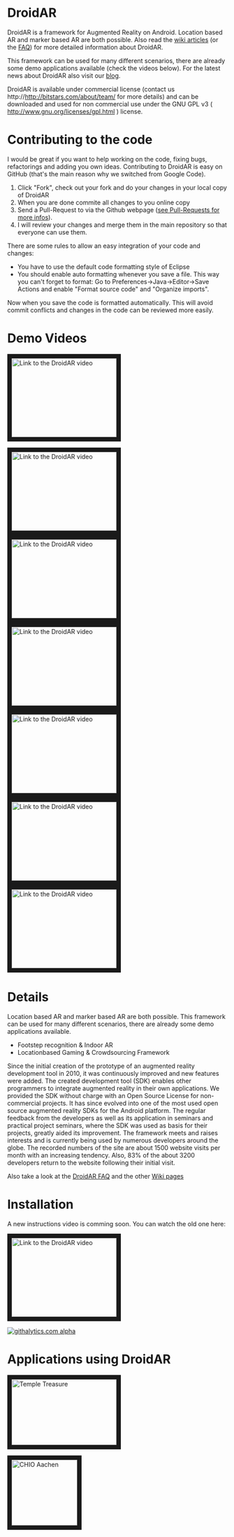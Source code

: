 DroidAR
=======

DroidAR is a framework for Augmented Reality on Android. Location based AR and marker based AR are both possible.
Also read the [wiki articles](https://github.com/bitstars/droidar/wiki/_pages) (or the [FAQ](https://github.com/bitstars/droidar/wiki/FAQ)) for more detailed information about DroidAR.

This framework can be used for many different scenarios, there are already some demo applications available (check the videos below).
For the latest news about DroidAR also visit our [blog](http://droidar.blogspot.com/).

DroidAR is available under commercial license (contact us http://http://bitstars.com/about/team/ for more details) and can be downloaded and used for non commercial use under the GNU GPL v3 ( http://www.gnu.org/licenses/gpl.html ) license.

Contributing to the code
=======
I would be great if you want to help working on the code, fixing bugs, refactorings and adding you own ideas. Contributing to DroidAR is easy on GitHub (that's the main reason why we switched from Google Code). 

1. Click "Fork", check out your fork and do your changes in your local copy of DroidAR 
2. When you are done commite all changes to you online copy 
3. Send a Pull-Request to via the Github webpage ([see Pull-Requests for more infos](https://help.github.com/articles/using-pull-requests)). 
4. I will review your changes and merge them in the main repository so that everyone can use them.

There are some rules to allow an easy integration of your code and changes:

- You have to use the default code formatting style of Eclipse
- You should enable auto formatting whenever you save a file. This way you can't forget to format: Go to Preferences->Java->Editor->Save Actions and enable "Format source code" and "Organize imports". 

Now when you save the code is formatted automatically. This will avoid commit conflicts and changes in the code can be reviewed more easily. 


Demo Videos
=======

<a href="http://www.youtube.com/watch?feature=player_embedded&v=v2zyj9hPiDo
" target="_blank"><img src="http://img.youtube.com/vi/v2zyj9hPiDo/0.jpg" 
alt="Link to the DroidAR video" width="240" height="180" border="10" /></a>

<a href="http://www.youtube.com/watch?feature=player_embedded&v=8GtVcQN0CpY
" target="_blank"><img src="http://img.youtube.com/vi/8GtVcQN0CpY/0.jpg" 
alt="Link to the DroidAR video" width="240" height="180" border="10" /></a>
<a href="http://www.youtube.com/watch?feature=player_embedded&v=brlNkKmw8IY
" target="_blank"><img src="http://img.youtube.com/vi/brlNkKmw8IY/0.jpg" 
alt="Link to the DroidAR video" width="240" height="180" border="10" /></a>
<a href="http://www.youtube.com/watch?feature=player_embedded&v=e0Xc00Csrg0
" target="_blank"><img src="http://img.youtube.com/vi/e0Xc00Csrg0/0.jpg" 
alt="Link to the DroidAR video" width="240" height="180" border="10" /></a>
<a href="http://www.youtube.com/watch?feature=player_embedded&v=w5BrHLnG4no
" target="_blank"><img src="http://img.youtube.com/vi/w5BrHLnG4no/0.jpg" 
alt="Link to the DroidAR video" width="240" height="180" border="10" /></a>
<a href="http://www.youtube.com/watch?feature=player_embedded&v=FH9vJ684j_U
" target="_blank"><img src="http://img.youtube.com/vi/FH9vJ684j_U/0.jpg" 
alt="Link to the DroidAR video" width="240" height="180" border="10" /></a>
<a href="http://www.youtube.com/watch?feature=player_embedded&v=fEd0HORzStQ
" target="_blank"><img src="http://img.youtube.com/vi/fEd0HORzStQ/0.jpg" 
alt="Link to the DroidAR video" width="240" height="180" border="10" /></a>


Details
=======

Location based AR and marker based AR are both possible. This framework can be used for many different scenarios, there are already some demo applications available.
- Footstep recognition & Indoor AR
- Locationbased Gaming & Crowdsourcing Framework

Since the initial creation of the prototype of an augmented reality development tool in 2010, it was continuously improved and new features were added. The created development tool (SDK) enables other programmers to integrate augmented reality in their own applications.
We provided the SDK without charge with an Open Source License for non-commercial projects. It has since evolved into one of the most used open source augmented reality SDKs for the Android platform. The regular feedback from the developers as well as its application in seminars and practical project seminars, where the SDK was used as basis for their projects, greatly aided its improvement. The framework meets and raises interests and is currently being used by numerous developers around the globe. The recorded numbers of the site are about 1500 website visits per month with an increasing tendency. Also, 83% of the about 3200 developers return to the website following their initial visit.

Also take a look at the [DroidAR FAQ](https://github.com/bitstars/droidar/wiki/FAQ) and the other [Wiki pages](https://github.com/bitstars/droidar/wiki/_pages)

Installation
=======
A new instructions video is comming soon. You can watch the old one here:

<a href="http://www.youtube.com/watch?feature=player_embedded&v=MFbEvkWJOV0
" target="_blank"><img src="http://img.youtube.com/vi/MFbEvkWJOV0/0.jpg" 
alt="Link to the DroidAR video" width="240" height="180" border="10" /></a>

[![githalytics.com alpha](https://cruel-carlota.pagodabox.com/b0e941873eef1822c01f7ce9e5296630 "githalytics.com")](http://githalytics.com/bitstars/droidar)

Applications using DroidAR
=======
<a href="https://play.google.com/store/apps/details?id=com.thoughtshastra.templetreasure" 
target="_blank"><img src="https://lh3.ggpht.com/6s2gdlZZPh80h7QvDc6JD7Y4nF3ap3EjrZ_pqrRKhho7XuJpcKBOC94mYN27M54jIXQS=h900-rw" 
alt="Temple Treasure" width="240" height="150" border="10" /></a>
   
<a href="https://play.google.com/store/apps/details?id=de.interactivepioneers.chioapp&hl=en
" target="_blank"><img src="https://lh6.ggpht.com/cQL1gDDzcvwoiS1tqBA8MVWD2i98RfcZnbq1ZKWgf_ei-qb0_MSFAoKgk7RA6BMKjjs=w300-rw" 
alt="CHIO Aachen" width="150" height="150" border="10" /></a>
